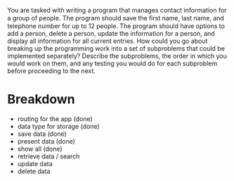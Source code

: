 You are tasked with writing a program that manages contact information for a group of people. The program should save the ﬁrst name, last name, and telephone number for up to 12 people. The program should have options to add a 
person, delete a person, update the information for a person, and display all information for all current entries. How could you go about breaking up the programming work into a set of subproblems that could be implemented separately?
Describe the subproblems, the order in which you would work on them, and any testing you would do for each subproblem before proceeding to the next.


# Breakdown
- routing for the app (done)
- data type for storage (done)
- save data (done)
- present data (done)
- show all (done)
- retrieve data / search
- update data
- delete data
